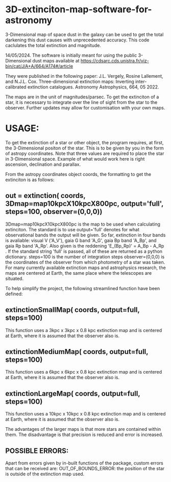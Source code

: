 # 3D-extinciton-map-software-for-astronomy
3-Dimensional map of space dust in the galaxy can be used to get the total darkening this dust causes with unprecedented accuracy. This code caclulates the total extinction and magnitude.

14/05/2024.
The software is initially meant for using the public 3-Dimensional dust maps available at 
https://cdsarc.cds.unistra.fr/viz-bin/cat/J/A+A/664/A174#/article

They were published in the following paper:
J.L. Vergely, Rosine Lallement, and N.J.L. Cox. Three-dimensional extinction maps: Inverting inter-calibrated extinction
catalogues. Astronomy Astrophysics, 664, 05 2022.

The maps are in the unit of magnitudes/parsec. To get the extinciton of a star, it is necessary to integrate over the line of sight from the star to the observer. Further updates may allow for customisation with your own maps.

# USAGE:
To get the extinction of a star or other object, the program requires, at first, the 3-Dimensional positon of the star. This is to be given by you in the form of astropy coordinates. Note that three values are required to place the star in 3-Dimensional space. Example of what would work here is right ascension, declination and parallax.

From the astropy coordinates object coords, the formatting to get the extinciton is as follows:
## out = extinction( coords, 3Dmap=map10kpcX10kpcX800pc, output='full', steps=100, observer=(0,0,0))
3Dmap=map10kpcX10kpcX800pc is the map to be used when calculating extinciton. The standard is to use 
output='full' denotes for what observational bands the output will be given. So far, extinction in four bands is avaliable: visual V ('A_V'), gaia G band 'A_G', gaia Bp band 'A_Bp', and gaia Rp band 'A_Rp'. Also given is the reddening 'E_(Bp_Rp)' = A_Bp - A_Rp . If the standard string 'full' is passed, all of these are returned as a python dictionary. 
steps=100 is the number of integration steps
observer=(0,0,0) is the coordinates of the observer from which photometry of a star was taken. For many currently available extinction maps and astrophysics research, the maps are centered at Earth, the same place where the telescopes are situated.

To help simplify the project, the following streamlined function have been defined:
## extinctionSmallMap( coords, output=full, steps=100)
This function uses a 3kpc x 3kpc x 0.8 kpc extinction map and is centered at Earth, where it is assumed that the observer also is. 
## extinctionMediumMap( coords, output=full, steps=100)
This function uses a 6kpc x 6kpc x 0.8 kpc extinction map and is centered at Earth, where it is assumed that the observer also is. 
## extinctionLargeMap( coords, output=full, steps=100)
This function uses a 10kpc x 10kpc x 0.8 kpc extinction map and is centered at Earth, where it is assumed that the observer also is. 

The advantages of the larger maps is that more stars are contained within them. The disadvantage is that precision is reduced and error is increased.


## POSSIBLE ERRORS:

Apart from errors given by in-built functions of the package, custom errors that can be received are:
OUT_OF_BOUNDS_ERROR: the position of the star is outside of the extinction map used.

